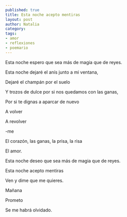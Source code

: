```yaml
---
published: true
title: Esta noche acepto mentiras
layout: post
author: Natalia
category:
tags:
- amor
- reflexiones
- poemario
---
```


Esta noche espero que sea más de magia que de reyes.

Esta noche dejaré el anís junto a mi ventana,

Dejaré el champán por el suelo

Y trozos de dulce por si nos quedamos con las ganas,

Por si te dignas a aparcar de nuevo

A volver

A revolver

-me

El corazón, las ganas, la prisa, la risa

El amor.

Esta noche deseo que sea más de magia que de reyes.

Esta noche acepto mentiras

Ven y dime que me quieres.

Mañana

Prometo

Se me habrá olvidado.
